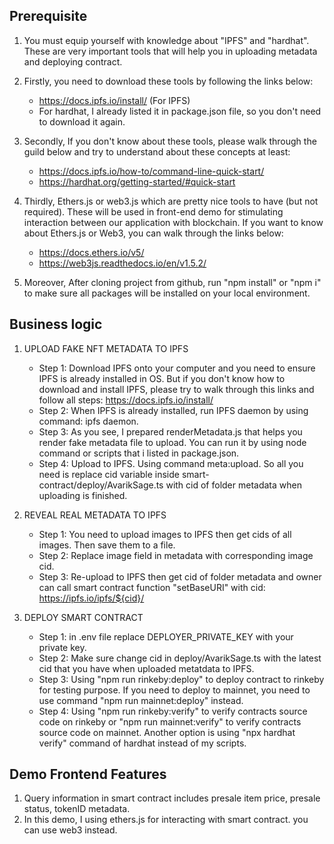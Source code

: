 ## Prerequisite
1. You must equip yourself with knowledge about "IPFS" and "hardhat". These are very important tools that will help you in uploading metadata and deploying contract. 
    
2. Firstly, you need to download these tools by following the links below: 
    + https://docs.ipfs.io/install/ (For IPFS)
    + For hardhat, I already listed it in package.json file, so you don't need to download it again.

3. Secondly, If you don't know about these tools, please walk through the guild below and try to understand about these concepts at least:
    + https://docs.ipfs.io/how-to/command-line-quick-start/
    + https://hardhat.org/getting-started/#quick-start

4. Thirdly, Ethers.js or web3.js which are pretty nice tools to have (but not required). These will be used in front-end demo for stimulating interaction between our application with blockchain. If you want to know about Ethers.js or Web3, you can walk through the links below:
    + https://docs.ethers.io/v5/
    + https://web3js.readthedocs.io/en/v1.5.2/

5. Moreover, After cloning project from github, run "npm install" or "npm i" to make sure all packages will be installed on your local environment. 

## Business logic
1. UPLOAD FAKE NFT METADATA TO IPFS
    + Step 1: Download IPFS onto your computer and you need to ensure IPFS is already installed in OS. But if you don't know how to download and install IPFS, please try to walk through this links and follow all steps: https://docs.ipfs.io/install/
    + Step 2: When IPFS is already installed, run IPFS daemon by using command: ipfs daemon.
    + Step 3: As you see, I prepared renderMetadata.js that helps you render fake metadata file to upload. You can run it by using node command or scripts that i listed in package.json.
    + Step 4: Upload to IPFS. Using command meta:upload. So all you need is replace cid variable inside smart-contract/deploy/AvarikSage.ts with cid of folder metadata when uploading is finished.

2. REVEAL REAL METADATA TO IPFS
    + Step 1: You need to upload images to IPFS then get cids of all images. Then save them to a file.
    + Step 2: Replace image field in metadata with corresponding image cid.
    + Step 3: Re-upload to IPFS then get cid of folder metadata and owner can call smart contract function "setBaseURI" with cid: https://ipfs.io/ipfs/${cid}/

3. DEPLOY SMART CONTRACT
    + Step 1: in .env file replace DEPLOYER_PRIVATE_KEY with your private key.
    + Step 2: Make sure change cid in deploy/AvarikSage.ts with the latest cid that you have when uploaded metatdata to IPFS.
    + Step 3: Using "npm run rinkeby:deploy" to deploy contract to rinkeby for testing purpose. If you need to deploy to mainnet, you need to use command "npm run mainnet:deploy" instead.
    + Step 4: Using "npm run rinkeby:verify" to verify contracts source code on rinkeby or "npm run mainnet:verify" to verify contracts source code on mainnet. Another option is using "npx hardhat verify" command of hardhat instead of my scripts.
## Demo Frontend Features
1. Query information in smart contract includes presale item price, presale status, tokenID metadata.
2. In this demo, I using ethers.js for interacting with smart contract. you can use web3 instead.
